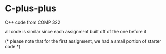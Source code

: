 # C-plus-plus
C++ code from COMP 322 

all code is similar since each assignment built off of the one before it

(* please note that for the first assignment, we had a small portion of starter code *)
